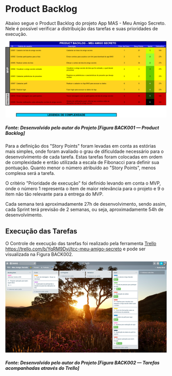# Product Backlog
Abaixo segue o Product Backlog do projeto App MAS - Meu Amigo Secreto. Nele é possível verificar a distribuição das tarefas e suas prioridades de execução.

![Preview](/images/backlog/back001.png?raw=true "Figura BACK001 — Product Backlog")
<h5>Fonte: Desenvolvido pelo autor do Projeto [Figura BACK001 — Product Backlog]</h5>

Para a definição dos "Story Points" foram levadas em conta as estórias mais simples, onde foram avaliado o grau de dificuldade necessário para o desenvolvimento de cada tarefa. Estas tarefas foram colocadas em ordem de complexidade e então utilizada a escala de Fibonacci para definir sua pontuação. Quanto menor o número atribuído ao "Story Points", menos complexa será a tarefa.

O critério "Prioridade de execução" foi definido levando em conta o MVP, onde o número 1 representa o item de maior relevância para o projeto e 9 o item não tão relevante para a entrega do MVP.

Cada semana terá aproximadamente 27h de desenvolvimento, sendo assim, cada Sprint terá previsão de 2 semanas, ou seja, aproximadamente 54h de desenvolvimento.

## Execução das Tarefas
O Controle de execução das tarefas foi realizado pela ferramenta <a href="https://trello.com/b/YqRM9Dyi/tcc-meu-amigo-secreto">Trello</a> <https://trello.com/b/YqRM9Dyi/tcc-meu-amigo-secreto> e pode ser visualizada na Figura BACK002.

![Preview](/images/backlog/back002.png?raw=true "Figura BACK002 — Tarefas acompanhadas através do Trello")
<h5>Fonte: Desenvolvido pelo autor do Projeto [Figura BACK002 — Tarefas acompanhadas através do Trello]</h5>
